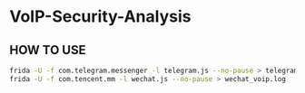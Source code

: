 # VoIP-Security-Analysis
## HOW TO USE

```bash
frida -U -f com.telegram.messenger -l telegram.js --no-pause > telegram_voip.log
frida -U -f com.tencent.mm -l wechat.js --no-pause > wechat_voip.log 
```

